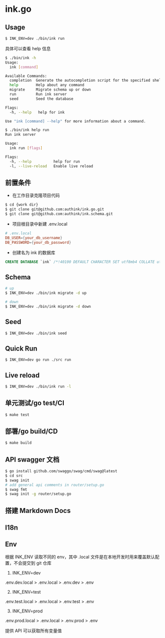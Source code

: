 # ink.go

## Usage

```bash
$ INK_ENV=dev ./bin/ink run
```

具体可以查看 help 信息

```bash
$ ./bin/ink -h
Usage:
  ink [command]

Available Commands:
  completion  Generate the autocompletion script for the specified shell
  help        Help about any command
  migrate     Migrate schema up or down
  run         Run ink server
  seed        Seed the database

Flags:
  -h, --help   help for ink

Use "ink [command] --help" for more information about a command.
```

```bash
$ ./bin/ink help run
Run ink server

Usage:
  ink run [flags]

Flags:
  -h, --help          help for run
  -l, --live-reload   Enable live reload
```

## 前置条件

* 在工作目录克隆项目代码

```bash
$ cd {work dir}
$ git clone git@github.com:authink/ink.go.git
$ git clone git@github.com:authink/ink.schema.git
```

* 项目根目录中新建 .env.local

```conf
# .env.local
DB_USER={your_db_username}
DB_PASSWORD={your_db_password}
```

* 创建名为 ink 的数据库

```sql
CREATE DATABASE `ink` /*!40100 DEFAULT CHARACTER SET utf8mb4 COLLATE utf8mb4_unicode_ci */ /*!80016 DEFAULT ENCRYPTION='N' */;
```

## Schema

```bash
# up
$ INK_ENV=dev ./bin/ink migrate -d up

# down
$ INK_ENV=dev ./bin/ink migrate -d down
```

## Seed

```bash
$ INK_ENV=dev ./bin/ink seed
```

## Quick Run

```bash
$ INK_ENV=dev go run ./src run
```

## Live reload

```bash
$ INK_ENV=dev ./bin/ink run -l
```

## 单元测试/go test/CI

```bash
$ make test
```

## 部署/go build/CD

```bash
$ make build
```

## API swagger 文档

```bash
$ go install github.com/swaggo/swag/cmd/swag@latest
$ cd src
$ swag init
# add general api comments in router/setup.go
$ swag fmt
$ swag init -g router/setup.go
```

## 搭建 Markdown Docs

## I18n

## Env

根据 INK_ENV 读取不同的 env，其中 .local 文件是在本地开发时用来覆盖默认配置，不会提交到 git 仓库

1. INK_ENV=dev

.env.dev.local > .env.local > .env.dev > .env

2. INK_ENV=test

.env.test.local > .env.local > .env.test > .env

3. INK_ENV=prod

.env.prod.local > .env.local > .env.prod > .env

提供 API 可以获取所有变量值